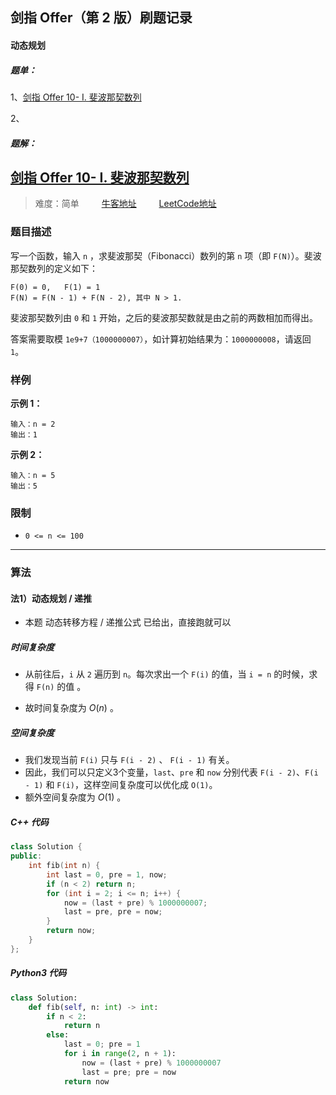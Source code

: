 ## 剑指 Offer（第 2 版）刷题记录

#### 动态规划

##### 题单：

1、[剑指 Offer 10- I. 斐波那契数列](https://leetcode.cn/problems/fei-bo-na-qi-shu-lie-lcof/)

2、







##### 题解：

## [剑指 Offer 10- I. 斐波那契数列](https://leetcode.cn/problems/fei-bo-na-qi-shu-lie-lcof/)

> 难度：简单 &emsp;&emsp; [牛客地址](https://www.nowcoder.com/practice/6fe361ede7e54db1b84adc81d09d8524?tpId=265&tqId=39207&rp=1&ru=/exam/oj/ta&qru=/exam/oj/ta&sourceUrl=%2Fexam%2Foj%2Fta%3FtpId%3D13&difficulty=undefined&judgeStatus=undefined&tags=&title=) &emsp;&emsp; [LeetCode地址](https://leetcode-cn.com/problems/shu-zu-zhong-zhong-fu-de-shu-zi-lcof/)

### 题目描述

写一个函数，输入 `n` ，求斐波那契（Fibonacci）数列的第 `n` 项（即 `F(N)`）。斐波那契数列的定义如下：

```
F(0) = 0,   F(1) = 1
F(N) = F(N - 1) + F(N - 2), 其中 N > 1.
```

斐波那契数列由 `0` 和 `1` 开始，之后的斐波那契数就是由之前的两数相加而得出。

答案需要取模 `1e9+7（1000000007）`，如计算初始结果为：`1000000008`，请返回 `1`。

### 样例

**示例 1：**

```
输入：n = 2
输出：1
```

**示例 2：**

```
输入：n = 5
输出：5
```

### 限制
* `0 <= n <= 100`


----

### 算法

#### 法1）动态规划 / 递推

* 本题 动态转移方程 / 递推公式 已给出，直接跑就可以


##### 时间复杂度

* 从前往后，`i` 从 `2` 遍历到 `n`。每次求出一个 `F(i)` 的值，当 `i = n` 的时候，求得 `F(n)` 的值 。

* 故时间复杂度为 $O(n)$ 。

##### 空间复杂度

* 我们发现当前 `F(i)` 只与 `F(i - 2)` 、 `F(i - 1)` 有关。
* 因此，我们可以只定义3个变量，`last`、`pre` 和 `now` 分别代表 `F(i - 2)`、`F(i - 1)` 和 `F(i)`，这样空间复杂度可以优化成 `O(1)`。
* 额外空间复杂度为 $O(1)$ 。

##### C++ 代码

```cpp
class Solution {
public:
    int fib(int n) {
        int last = 0, pre = 1, now;
        if (n < 2) return n;
        for (int i = 2; i <= n; i++) {
            now = (last + pre) % 1000000007;
            last = pre, pre = now;
        }
        return now;
    }
};
```

##### Python3 代码

```python
class Solution:
    def fib(self, n: int) -> int:
        if n < 2:
            return n
        else:
            last = 0; pre = 1
            for i in range(2, n + 1):
                now = (last + pre) % 1000000007
                last = pre; pre = now
            return now
```





